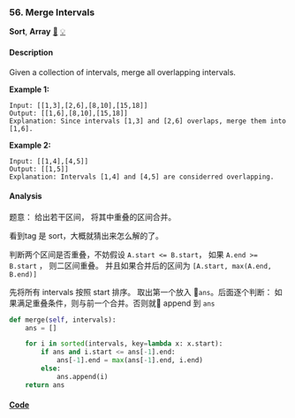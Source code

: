 ### 56. Merge Intervals

**Sort**, **Array**    [🧡](https://leetcode.com/problems/merge-intervals)    	[💡](https://leetcode.com/articles/merge-intervals)

#### Description

Given a collection of intervals, merge all overlapping intervals.

**Example 1:**

```
Input: [[1,3],[2,6],[8,10],[15,18]]
Output: [[1,6],[8,10],[15,18]]
Explanation: Since intervals [1,3] and [2,6] overlaps, merge them into [1,6].
```

**Example 2:**

```
Input: [[1,4],[4,5]]
Output: [[1,5]]
Explanation: Intervals [1,4] and [4,5] are considerred overlapping.
```

#### Analysis

题意： 给出若干区间， 将其中重叠的区间合并。

看到tag 是 sort，大概就猜出来怎么解的了。

判断两个区间是否重叠，不妨假设 `A.start <= B.start`， 如果 `A.end >= B.start` ， 则二区间重叠。 并且如果合并后的区间为 `[A.start, max(A.end, B.end)]`

先将所有 intervals 按照 start 排序。 取出第一个放入 `ans`。后面逐个判断： 如果满足重叠条件，则与前一个合并。否则就 append 到 `ans`

```python
def merge(self, intervals):
    ans = []

    for i in sorted(intervals, key=lambda x: x.start):
        if ans and i.start <= ans[-1].end:
            ans[-1].end = max(ans[-1].end, i.end)
        else:
            ans.append(i)
    return ans
```


#### [Code](../python/56.%20Merge%20Intervals.py)
